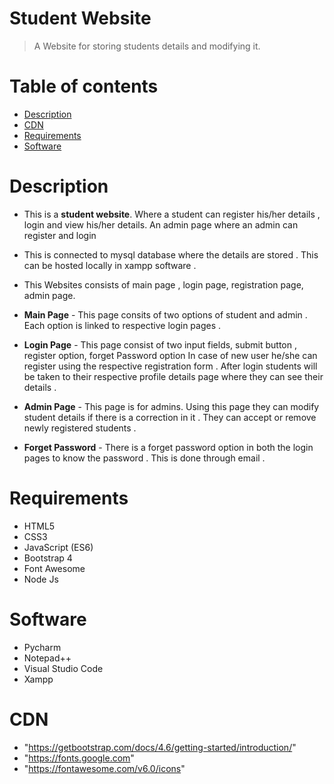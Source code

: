 # Student Website
 >A Website for storing students details and modifying it.
# Table of contents
* [Description](#description)
* [CDN](#cdn)
* [Requirements](#requirements)
* [Software](#software)
 # <a name = "#description"></a>Description
  * This is a **student website**. Where a student can register his/her details , login and view his/her details. 
  An admin page where an admin can register and login 
  * This is connected to mysql database where the details are stored . This can be hosted locally 
  in xampp software . 
  * This Websites consists of main page , login page, registration page, admin page.
  * **Main Page** - This page consits of two options of student and admin . Each option is linked to respective
                    login pages .
                    
                    
  * **Login Page** - This page consist of two input fields, submit button , register option, forget Password option
                     In case of new user he/she can register using the respective registration form . After login students
                     will be taken to their respective profile details page where they can see their details .
                     
                     
  * **Admin Page** - This page is for admins. Using this page they can modify student details if there
                     is a correction in it . They can accept or remove newly registered students .
                     
        
  * **Forget Password** - There is a forget password option in both the login pages to know the password .
                          This is done through email . 
  
 # <a name = "#requirements"></a>Requirements
 * HTML5
 * CSS3
 * JavaScript (ES6)
 * Bootstrap 4
 * Font Awesome
 * Node Js

 # <a name = "#software"></a>Software
 * Pycharm
 * Notepad++
 * Visual Studio Code
 * Xampp

 # <a name = "#cdn"></a>CDN
* "https://getbootstrap.com/docs/4.6/getting-started/introduction/"
* "https://fonts.google.com"
* "https://fontawesome.com/v6.0/icons"
